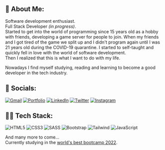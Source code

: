 ## 📝 About Me:
Software development enthusiast.
<br>Full Stack Developer _(in progress)_.
<br>Started to get into the world of programming since 15 years old as a hobby with friends, developing a game server for people to join. When my friends and I got tired of the game we split up and I didn't program again until I was 21 years old during the COVID-19 quarantine. I started to self-taught and quickly fell in love with the world of software development.<br>Then I realized that this is what I want to do with my life.

Nowadays I find myself studying, reading and learning to become a good developer in the tech industry.


## 👥 Socials:
[![Gmail](https://img.shields.io/badge/Gmail-D14836?style=for-the-badge&logo=gmail&logoColor=white)](mailto:joaquingodoy2407@gmail.com)
[![Portfolio](https://img.shields.io/badge/Portfolio-%23000000.svg?style=for-the-badge&logo=firefox&logoColor=#FF7139)](https://joaquingodoy.com)
[![LinkedIn](https://img.shields.io/badge/linkedin-%230077B5.svg?style=for-the-badge&logo=linkedin&logoColor=white)](https://www.linkedin.com/in/joaquin--godoy/)
[![Twitter](https://img.shields.io/badge/Twitter-1DA1F2?style=for-the-badge&logo=twitter&logoColor=white)](https://twitter.com/JoaccoDev)
[![Instagram](https://img.shields.io/badge/Instagram-E4405F?style=for-the-badge&logo=instagram&logoColor=white)](https://instagram.com/joaccogodoy99)


## 🧑‍💻 Tech Stack:
![HTML5](https://img.shields.io/badge/HTML5-E34F26?style=for-the-badge&logo=html5&logoColor=white)
![CSS3](https://img.shields.io/badge/CSS3-1572B6?style=for-the-badge&logo=css3&logoColor=white)
![SASS](https://img.shields.io/badge/Sass-CC6699?style=for-the-badge&logo=sass&logoColor=white)
![Bootstrap](https://img.shields.io/badge/Bootstrap-563D7C?style=for-the-badge&logo=bootstrap&logoColor=white)
![Tailwind](https://img.shields.io/badge/Tailwind_CSS-38B2AC?style=for-the-badge&logo=tailwind-css&logoColor=white)
![JavaScript](https://img.shields.io/badge/JavaScript-323330?style=for-the-badge&logo=javascript&logoColor=F7DF1E)

And many more to come...
<br>Currently studying in the [world's best bootcamp 2022](https://isdicoders.com/bootcamps/desarrollo-web-full-stack/?utm_source=google-ads&utm_medium=paid-search&utm_campaign=isdicoders_tck_paid-search_prospecting_google-ads_web_marca_Isdi-coders-2022_na-site-section_na-ad-size_na-served-type_na-princing).
